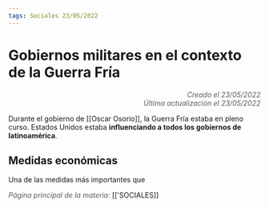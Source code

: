 ```yaml
---
tags: Sociales 23/05/2022
---
```


# Gobiernos militares en el contexto de la Guerra Fría
<div style="text-align: right; opacity: 0.7; font-style: italic;">Creado el 23/05/2022</div>
<div style="text-align: right; opacity: 0.7; font-style: italic;">Última actualización el 23/05/2022</div>

Durante el gobierno de [[Oscar Osorio]], la Guerra Fría estaba en pleno curso. Estados Unidos estaba **influenciando a todos los gobiernos de latinoamérica**.

## Medidas económicas

Una de las medidas más importantes que 

<span style="opacity: 0.7; font-style: italic;">Página principal de la materia:</span> [['SOCIALES]]